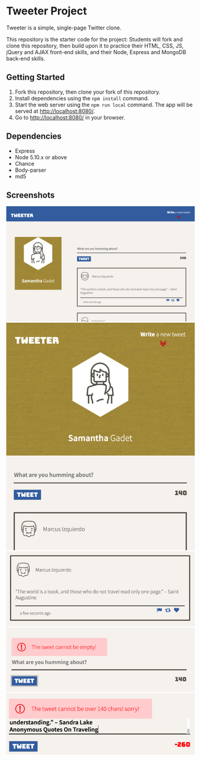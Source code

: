 # Tweeter Project

Tweeter is a simple, single-page Twitter clone.

This repository is the starter code for the project: Students will fork and clone this repository, then build upon it to practice their HTML, CSS, JS, jQuery and AJAX front-end skills, and their Node, Express and MongoDB back-end skills.

## Getting Started

1. Fork this repository, then clone your fork of this repository.
2. Install dependencies using the `npm install` command.
3. Start the web server using the `npm run local` command. The app will be served at <http://localhost:8080/>.
4. Go to <http://localhost:8080/> in your browser.

## Dependencies

- Express
- Node 5.10.x or above
- Chance
- Body-parser
- md5

## Screenshots

!["main page on desktop"](https://github.com/Samy0412/tweeter/blob/master/docs/Mains%20page%20-desktop.png?raw=true)
!["main page on tablet"](https://github.com/Samy0412/tweeter/blob/master/docs/Main%20page-tablet.png?raw=true)
!["tweet box"](https://github.com/Samy0412/tweeter/blob/master/docs/Tweet%20box.png?raw=true)
!["Error box 1"](https://github.com/Samy0412/tweeter/blob/master/docs/error-message%201.png?raw=true)
!["Error box 2"](https://github.com/Samy0412/tweeter/blob/master/docs/error-message%202.png?raw=true)
